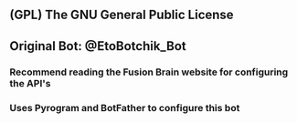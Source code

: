 ## (GPL) The GNU General Public License ##

## Original Bot: @EtoBotchik_Bot ##

### Recommend reading the Fusion Brain website for configuring the API's ##

### Uses Pyrogram and BotFather to configure this bot ###
